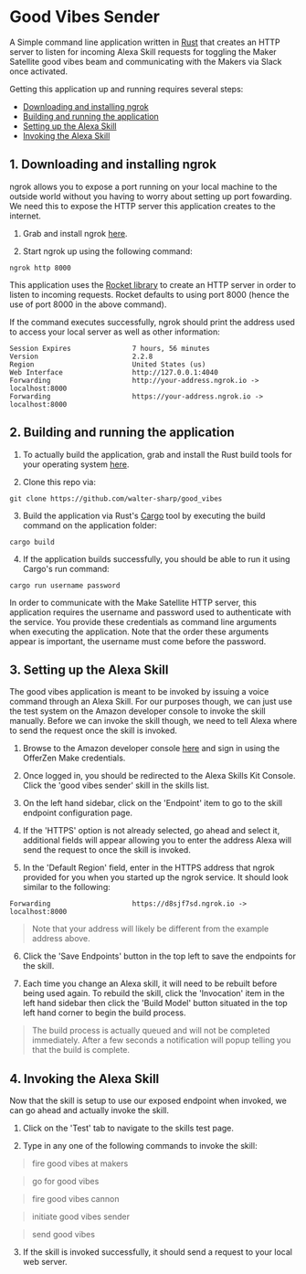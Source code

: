 # Good Vibes Sender

A Simple command line application written in [Rust](https://www.rust-lang.org) that creates an HTTP server to listen for incoming Alexa Skill requests for toggling the Maker Satellite good vibes beam and communicating with the Makers via Slack once activated.

Getting this application up and running requires several steps:

 - [Downloading and installing ngrok](#1-downloading-and-installing-ngrok)
 - [Building and running the application](#2-building-and-running-the-application)
 - [Setting up the Alexa Skill](#3-setting-up-the-alexa-skill)
 - [Invoking the Alexa Skill](#3-invoking-the-alexa-skill)
 
## 1. Downloading and installing ngrok

ngrok allows you to expose a port running on your local machine to the outside world without you having to worry about setting up port fowarding. We need this to expose the HTTP server this application creates to the internet.

1. Grab and install ngrok [here](https://dashboard.ngrok.com/get-started). 

2. Start ngrok up using the following command:
```
ngrok http 8000
```
This application uses the [Rocket library](https://rocket.rs/) to create an HTTP server in order to listen to incoming requests. Rocket defaults to using port 8000 (hence the use of port 8000 in the above command).

If the command executes successfully, ngrok should print the address used to access your local server as well as other information:
```
Session Expires               7 hours, 56 minutes
Version                       2.2.8
Region                        United States (us)
Web Interface                 http://127.0.0.1:4040
Forwarding                    http://your-address.ngrok.io -> localhost:8000
Forwarding                    https://your-address.ngrok.io -> localhost:8000
```
## 2. Building and running the application

1. To actually build the application, grab and install the Rust build tools for your operating system [here](https://www.rust-lang.org/en-US/install.html).

2. Clone this repo via:
```
git clone https://github.com/walter-sharp/good_vibes
```

3. Build the application via Rust's [Cargo](https://doc.rust-lang.org/cargo/index.html) tool by executing the build command on the application folder:
```
cargo build
```

4. If the application builds successfully, you should be able to run it using Cargo's run command:
```
cargo run username password
```
In order to communicate with the Make Satellite HTTP server, this application requires the username and password used to authenticate with the service. You provide these credentials as command line arguments when executing the application. Note that the order these arguments appear is important, the username must come before the password.

## 3. Setting up the Alexa Skill

The good vibes application is meant to be invoked by issuing a voice command through an Alexa Skill. For our purposes though, we can just use the test system on the Amazon developer console to invoke the skill manually. Before we can invoke the skill though, we need to tell Alexa where to send the request once the skill is invoked.

1. Browse to the Amazon developer console [here](https://developer.amazon.com/alexa) and sign in using the OfferZen Make credentials.

2. Once logged in, you should be redirected to the Alexa Skills Kit Console. Click the 'good vibes sender' skill in the skills list.

3. On the left hand sidebar, click on the 'Endpoint' item to go to the skill endpoint configuration page.

4. If the 'HTTPS' option is not already selected, go ahead and select it, additional fields will appear allowing you to enter the address Alexa will send the request to once the skill is invoked.

5. In the 'Default Region' field, enter in the HTTPS address that ngrok provided for you when you started up the ngrok service. It should look similar to the following:
```
Forwarding                    https://d8sjf7sd.ngrok.io -> localhost:8000
```

> Note that your address will likely be different from the example address above.

6. Click the 'Save Endpoints' button in the top left to save the endpoints for the skill.

7. Each time you change an Alexa skill, it will need to be rebuilt before being used again. To rebuild the skill, click the 'Invocation' item in the left hand sidebar then click the 'Build Model' button situated in the top left hand corner to begin the build process.
> The build process is actually queued and will not be completed immediately. After a few seconds a notification will popup telling you that the build is complete.

## 4. Invoking the Alexa Skill

Now that the skill is setup to use our exposed endpoint when invoked, we can go ahead and actually invoke the skill.

1. Click on the 'Test' tab to navigate to the skills test page.

2. Type in any one of the following commands to invoke the skill:

> fire good vibes at makers

> go for good vibes

> fire good vibes cannon

> initiate good vibes sender

> send good vibes

3. If the skill is invoked successfully, it should send a request to your local web server.